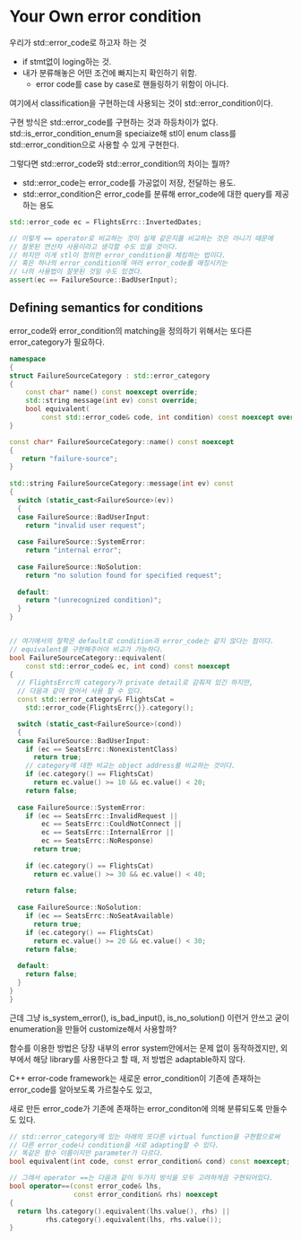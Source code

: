 # Your Own error condition

우리가 std::error_code로 하고자 하는 것
* if stmt없이 loging하는 것.
* 내가 분류해놓은 어떤 조건에 빠지는지 확인하기 위함.
  * error code를 case by case로 핸들링하기 위함이 아니다.

여기에서 classification을 구현하는데 사용되는 것이 std::error_condition이다.

구현 방식은 std::error_code를 구현하는 것과 하등차이가 없다.
std::is_error_condition_enum을 speciaize해 stl이 enum class를
std::error_condition으로 사용할 수 있게 구현한다.

그렇다면 std::error_code와 std::error_condition의 차이는 뭘까?

* std::error_code는 error_code를 가공없이 저장, 전달하는 용도.
* std::error_condition은 error_code를 분류해 error_code에 대한 query를 제공하는 용도

```cpp
std::error_code ec = FlightsErrc::InvertedDates;

// 이렇게 == operator로 비교하는 것이 실제 같은지를 비교하는 것은 아니기 때문에
// 잘못된 연산자 사용이라고 생각할 수도 있을 것이다.
// 하지만 이게 stl이 정의한 error_condition을 체킹하는 법이다.
// 혹은 하나의 error_condition에 여러 error_code를 매칭시키는 
// 나의 사용법이 잘못된 것일 수도 있겠다.
assert(ec == FailureSource::BadUserInput);
```

## Defining semantics for conditions

error_code와 error_condition의 matching을 정의하기 위해서는
또다른 error_category가 필요하다.

```cpp
namespace
{
struct FailureSourceCategory : std::error_category
{
    const char* name() const noexcept override;
    std::string message(int ev) const override;
    bool equivalent(
        const std::error_code& code, int condition) const noexcept override;
}

const char* FailureSourceCategory::name() const noexcept
{
   return "failure-source";
}
      
std::string FailureSourceCategory::message(int ev) const
{
  switch (static_cast<FailureSource>(ev))
  {
  case FailureSource::BadUserInput:
    return "invalid user request";
     
  case FailureSource::SystemError:
    return "internal error";
    
  case FailureSource::NoSolution:
    return "no solution found for specified request";
    
  default:
    return "(unrecognized condition)";
  }
}


// 여기에서의 철학은 default로 condition과 error_code는 같지 않다는 점이다.
// equivalent를 구현해주어야 비교가 가능하다.
bool FailureSourceCategory::equivalent(
    const std::error_code& ec, int cond) const noexcept
{
  // FlightsErrc의 category가 private detail로 감춰져 있긴 하지만,
  // 다음과 같이 얻어서 사용 할 수 있다.
  const std::error_category& FlightsCat = 
    std::error_code{FlightsErrc{}}.category();

  switch (static_cast<FailureSource>(cond))
  {
  case FailureSource::BadUserInput:
    if (ec == SeatsErrc::NonexistentClass)
      return true;
    // category에 대한 비교는 object address를 비교하는 것이다.
    if (ec.category() == FlightsCat)
      return ec.value() >= 10 && ec.value() < 20;
    return false;
     
  case FailureSource::SystemError:
    if (ec == SeatsErrc::InvalidRequest ||
        ec == SeatsErrc::CouldNotConnect ||
        ec == SeatsErrc::InternalError ||
        ec == SeatsErrc::NoResponse)
      return true;
         
    if (ec.category() == FlightsCat)
      return ec.value() >= 30 && ec.value() < 40;
        
    return false;
    
  case FailureSource::NoSolution:
    if (ec == SeatsErrc::NoSeatAvailable)
      return true;
    if (ec.category() == FlightsCat)
      return ec.value() >= 20 && ec.value() < 30;
    return false;
              
  default:
    return false;
  }
}
}
```

근데 그냥 is_system_error(), is_bad_input(), is_no_solution()
이런거 안쓰고 굳이 enumeration을 만들어 customize해서 사용할까?

함수를 이용한 방법은 당장 내부의 error system안에서는 문제 없이 동작하겠지만,
외부에서 해당 library를 사용한다고 할 때, 저 방법은 adaptable하지 않다.

C++ error-code framework는 새로운 error_condition이 
기존에 존재하는 error_code를 알아보도록 가르칠수도 있고,

새로 만든 error_code가 기존에 존재하는 error_conditon에 의해 분류되도록 만들수도 있다.

```cpp
// std::error_category에 있는 아래의 또다른 virtual function을 구현함으로써
// 다른 error_code나 condition을 서로 adapting할 수 있다.
// 똑같은 함수 이름이지만 parameter가 다르다.
bool equivalent(int code, const error_condition& cond) const noexcept;

// 그래서 operator ==는 다음과 같이 두가지 방식을 모두 고려하게끔 구현되어있다.
bool operator==(const error_code& lhs,
                const error_condition& rhs) noexcept
{
  return lhs.category().equivalent(lhs.value(), rhs) || 
         rhs.category().equivalent(lhs, rhs.value());
}
```